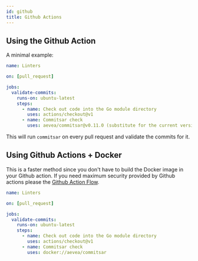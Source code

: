 ```yaml
---
id: github
title: Github Actions
---
```


## Using the Github Action

A minimal example:

```yaml
name: Linters

on: [pull_request]

jobs:
  validate-commits:
    runs-on: ubuntu-latest
    steps:
      - name: Check out code into the Go module directory
        uses: actions/checkout@v1
      - name: Commitsar check
        uses: aevea/commitsar@v0.11.0 (substitute for the current version)
```

This will run `commitsar` on every pull request and validate the commits for it.

## Using Github Actions + Docker

This is a faster method since you don't have to build the Docker image in your Github action. If you need maximum security provided by Github actions please the [Github Action Flow](#github-action).

```yaml
name: Linters

on: [pull_request]

jobs:
  validate-commits:
    runs-on: ubuntu-latest
    steps:
      - name: Check out code into the Go module directory
        uses: actions/checkout@v1
      - name: Commitsar check
        uses: docker://aevea/commitsar
```
